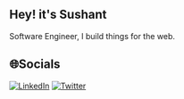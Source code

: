 ## Hey! it's Sushant
Software Engineer, I build things for the web.

<!--- ## Tech

![TypeScript](https://img.shields.io/badge/typescript-%23007ACC.svg?style=for-the-badge&logo=typescript&logoColor=white) --->

## 🌐Socials
[![LinkedIn](https://img.shields.io/badge/LinkedIn-%230077B5.svg?logo=linkedin&logoColor=white)](https://linkedin.com/in/sushant.sharma.23) [![Twitter](https://img.shields.io/badge/Twitter-%231DA1F2.svg?logo=Twitter&logoColor=white)](https://twitter.com/su5hi) 
